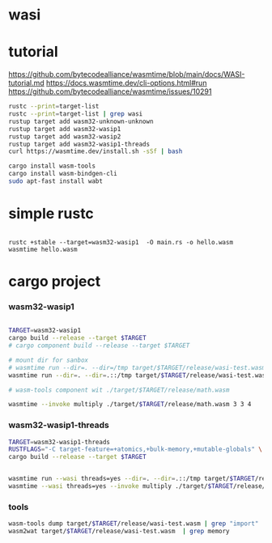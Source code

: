 # wasi

# tutorial
https://github.com/bytecodealliance/wasmtime/blob/main/docs/WASI-tutorial.md
https://docs.wasmtime.dev/cli-options.html#run
https://github.com/bytecodealliance/wasmtime/issues/10291

```bash
rustc --print=target-list
rustc --print=target-list | grep wasi
rustup target add wasm32-unknown-unknown
rustup target add wasm32-wasip1
rustup target add wasm32-wasip2
rustup target add wasm32-wasip1-threads
curl https://wasmtime.dev/install.sh -sSf | bash

cargo install wasm-tools
cargo install wasm-bindgen-cli
sudo apt-fast install wabt
```

# simple rustc
```

rustc +stable --target=wasm32-wasip1  -O main.rs -o hello.wasm
wasmtime hello.wasm
```
# cargo project
### wasm32-wasip1

```bash

TARGET=wasm32-wasip1
cargo build --release --target $TARGET
# cargo component build --release --target $TARGET

# mount dir for sanbox
# wasmtime run --dir=. --dir=/tmp target/$TARGET/release/wasi-test.wasm test.txt /tmp/somewhere.txt
wasmtime run --dir=. --dir=.::/tmp target/$TARGET/release/wasi-test.wasm test.txt /tmp/somewhere.txt

# wasm-tools component wit ./target/$TARGET/release/math.wasm 

wasmtime --invoke multiply ./target/$TARGET/release/math.wasm 3 3 4


```
### wasm32-wasip1-threads
```bash
TARGET=wasm32-wasip1-threads
RUSTFLAGS="-C target-feature=+atomics,+bulk-memory,+mutable-globals" \
cargo build --release --target $TARGET


wasmtime run --wasi threads=yes --dir=. --dir=.::/tmp target/$TARGET/release/wasi-test.wasm test.txt /tmp/somewhere.txt
wasmtime --wasi threads=yes --invoke multiply ./target/$TARGET/release/math.wasm 3 3 4

```

### tools
```bash
wasm-tools dump target/$TARGET/release/wasi-test.wasm | grep "import"
wasm2wat target/$TARGET/release/wasi-test.wasm  | grep memory
```
 